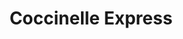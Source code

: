 ---
title: "Coccinelle Express"
url: /paris/coccinelle-express-avenue-claude-regaud/
shop: commodité
---